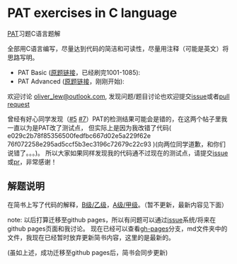 # PAT exercises in C language

[PAT][pat]习题C语言题解

全部用C语言编写，尽量达到代码的简洁和可读性，尽量用注释（可能是英文）将思路写明。

* PAT Basic ([原题链接][pat-b]，已经刷完1001-1085): 
* PAT Advanced ([原题链接][pat-a]，刚刚开始): 

欢迎讨论 oliver_lew@outlook.com, 发现问题/题目讨论也欢迎提交[issue][issues]或者[pull request][pr]

曾经有好心同学发现（[#5][issue-5] [#7][pull-7]）PAT的检测结果可能会是错的，在这两个帖子里我一直以为是PAT改了测试点，
但实际上是因为我改错了代码( e029c2b78f85356500fedfbc667d02e5a229f62e 76f072258e295ad5ccf5b3ec3196c72679c22c93 )(向两位同学道歉，和你们说错了。。。)。
所以大家如果同样发现我的代码通不过现在的测试点，请提交[issue][issues]或[pr][pr]，非常感谢！

## 解题说明

在简书上写了代码的解释，[B级/乙级][jianshu-b]，[A级/甲级][jianshu-a]。（暂不更新，最新内容见下面）

note: 以后打算迁移至github pages，所以有问题可以通过[issue][issues]系统/将来在github pages页面和我讨论。
现在已经可以查看[gh-pages][gh-pages]分支，md文件夹中的文件，我现在已经暂时放弃更新简书内容，这里的是最新的。

(虽如上述，成功迁移至github pages后，简书会同步更新)

[gh-pages]: https://github.com/OliverLew/PAT/tree/gh-pages
[pat]: https://www.patest.cn/contests
[pat-a]: https://www.patest.cn/contests/pat-a-practise
[pat-b]: https://www.patest.cn/contests/pat-b-practise
[issues]: https://github.com/OliverLew/PAT/issues
[pr]: https://github.com/OliverLew/PAT/pulls
[issue-5]: https://github.com/OliverLew/PAT/issues/5
[pull-7]: https://github.com/OliverLew/PAT/pull/7
[jianshu-a]: http://www.jianshu.com/p/8944b15f8194
[jianshu-b]: http://www.jianshu.com/p/c2b557516b50
